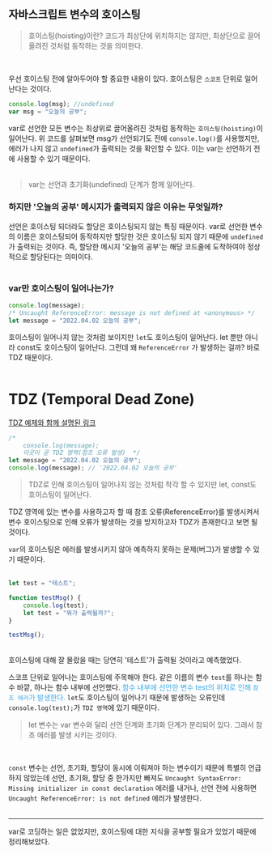 ## 자바스크립트 변수의 호이스팅

> 호이스팅(hoisting)이란?
> 코드가 최상단에 위치하지는 않지만, 최상단으로 끌어 올려진 것처럼 동작하는 것을 의미한다.

<br>

우선 호이스팅 전에 알아두어야 할 중요한 내용이 있다. 호이스팅은 `스코프` 단위로 일어난다는 것이다.

```javascript
console.log(msg); //undefined
var msg = "오늘의 공부";
```

var로 선언한 모든 변수는 최상위로 끌어올려진 것처럼 동작하는 `호이스팅(hoisting)`이 일어난다. 위 코드를 살펴보면 msg가 선언되기도 전에 `console.log()`를 사용했지만, 에러가 나지 않고 `undefined`가 출력되는 것을 확인할 수 있다. 이는 var는 선언하기 전에 사용할 수 있기 때문이다. <br>
<br>

> var는 선언과 초기화(undefined) 단계가 함께 일어난다.

### 하지만 '오늘의 공부' 메시지가 출력되지 않은 이유는 무엇일까?

선언은 호이스팅 되더라도 할당은 호이스팅되지 않는 특징 때문이다. var로 선언한 변수의 이름은 호이스팅되어 동작하지만 할당한 것은 호이스팅 되지 않기 때문에 `undefined`가 출력되는 것이다. 즉, 할당한 메시지 '오늘의 공부'는 해당 코드줄에 도착하여야 정상적으로 할당된다는 의미이다.
<br>
<br>

### var만 호이스팅이 일어나는가?

```javascript
console.log(message);
/* Uncaught ReferenceError: message is not defined at <anonymous> */
let message = "2022.04.02 오늘의 공부";
```

호이스팅이 일어나지 않는 것처럼 보이지만 `let`도 호이스팅이 일어난다. let 뿐만 아니라 const도 호이스팅이 일어난다. 그런데 왜 `ReferenceError` 가 발생하는 걸까? 바로 TDZ 때문이다.
<br>
<br>

# TDZ (Temporal Dead Zone)

[TDZ 예제와 함께 설명된 링크](https://www.freecodecamp.org/news/javascript-temporal-dead-zone-and-hoisting-explained/)

```javascript
/*
	console.log(message); 
 	이곳이 곧 TDZ 영역(참조 오류 발생) 	*/
let message = "2022.04.02 오늘의 공부";
console.log(message); // '2022.04.02 오늘의 공부'
```

> TDZ로 인해 호이스팅이 일어나지 않는 것처럼 착각 할 수 있지만 let, const도 호이스팅이 일어난다.

TDZ 영역에 있는 변수를 사용하고자 할 때 참조 오류(ReferenceError)를 발생시켜서 변수 호이스팅으로 인해 오류가 발생하는 것을 방지하고자 TDZ가 존재한다고 보면 될 것이다.

`var`의 호이스팅은 에러를 발생시키지 않아 예측하지 못하는 문제(버그)가 발생할 수 있기 때문이다.
<br>
<br>

```javascript
let test = "테스트";

function testMsg() {
    console.log(test);
    let test = "뭐가 출력될까?";
}

testMsg();
```

<br>
호이스팅에 대해 잘 몰랐을 때는 당연히 '테스트'가 출력될 것이라고 예측했었다.

스코프 단위로 일어나는 호이스팅에 주목해야 한다.
같은 이름의 변수 `test`를 하나는 함수 바깥, 하나는 함수 내부에 선언했다.
<span style="color:#3ba9e8">함수 내부에 선언한 변수 test의 위치로 인해 `참조 에러`가 발생한다.</span>
`let`도 호이스팅이 일어나기 때문에 발생하는 오류인데`console.log(test);`가 `TDZ 영역`에 있기 때문이다.

> let 변수는 var 변수와 달리 선언 단계와 초기화 단계가 분리되어 있다. 그래서 참조 에러를 발생 시키는 것이다.

<br>

`const` 변수는 선언, 초기화, 할당이 동시에 이뤄져야 하는 변수이기 때문에 특별히 언급하지 않았는데
선언, 초기화, 할당 중 한가지만 빠져도 `Uncaught SyntaxError: Missing initializer in const declaration` 에러를 내거나, 선언 전에 사용하면 `Uncaught ReferenceError: is not defined` 에러가 발생한다.
<br>
<br>

---

var로 코딩하는 일은 없었지만, 호이스팅에 대한 지식을 공부할 필요가 있었기 때문에 정리해보았다.

